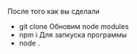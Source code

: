 После того как вы сделали
- git clone
Обновим node modules 
- npm i
Для запкуска программы 
- node .
